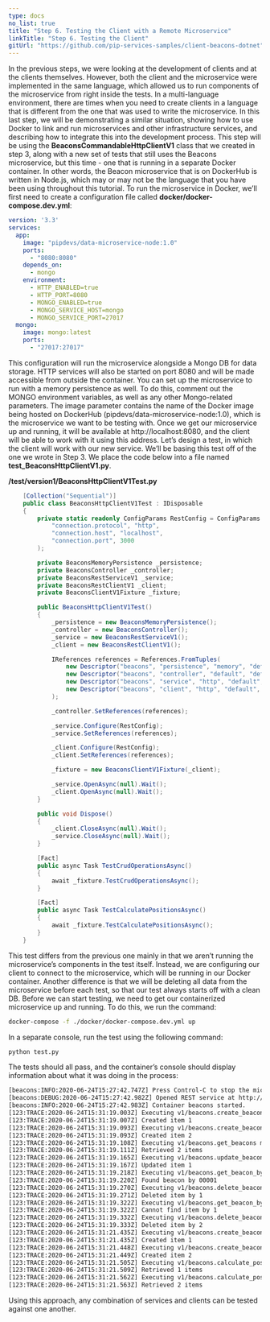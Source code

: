 ```yaml
---
type: docs
no_list: true
title: "Step 6. Testing the Client with a Remote Microservice"
linkTitle: "Step 6. Testing the Client" 
gitUrl: "https://github.com/pip-services-samples/client-beacons-dotnet"
---
```


In the previous steps, we were looking at the development of clients and at the clients themselves. However, both the client and the microservice were implemented in the same language, which allowed us to run components of the microservice from right inside the tests. In a multi-language environment, there are times when you need to create clients in a language that is different from the one that was used to write the microservice. In this last step, we will be demonstrating a similar situation, showing how to use Docker to link and run microservices and other infrastructure services, and describing how to integrate this into the development process.
This step will be using the **BeaconsCommandableHttpClientV1** class that we created in step 3, along with a new set of tests that still uses the Beacons microservice, but this time - one that is running in a separate Docker container. In other words, the Beacon microservice that is on DockerHub is written in Node.js, which may or may not be the language that you have been using throughout this tutorial. 
To run the microservice in Docker, we’ll first need to create a configuration file called  **docker/docker-compose.dev.yml**:

```yml
version: '3.3'
services:
  app:    
    image: "pipdevs/data-microservice-node:1.0"    
    ports:      
      - "8080:8080"  
    depends_on:      
      - mongo     
    environment:      
      - HTTP_ENABLED=true      
      - HTTP_PORT=8080      
      - MONGO_ENABLED=true      
      - MONGO_SERVICE_HOST=mongo      
      - MONGO_SERVICE_PORT=27017
  mongo:    
    image: mongo:latest      
    ports:        
      - "27017:27017"

```

This configuration will run the microservice alongside a Mongo DB for data storage. HTTP services will also be started on port 8080 and will be made accessible from outside the container. You can set up the microservice to run with a memory persistence as well. To do this, comment out the MONGO environment variables, as well as any other Mongo-related parameters.
The image parameter contains the name of the Docker image being hosted on DockerHub (pipdevs/data-microservice-node:1.0), which is the microservice we want to be testing with. Once we get our microservice up and running, it will be available at http://localhost:8080, and the client will be able to work with it using this address. Let’s design a test, in which the client will work with our new service. We’ll be basing this test off of the one we wrote in Step 3. We place the code below into a file named **test_BeaconsHttpClientV1.py**.

**/test/version1/BeaconsHttpClientV1Test.py**

```cs
    [Collection("Sequential")]
    public class BeaconsHttpClientV1Test : IDisposable
    {
        private static readonly ConfigParams RestConfig = ConfigParams.FromTuples(
            "connection.protocol", "http",
            "connection.host", "localhost",
            "connection.port", 3000
        );

        private BeaconsMemoryPersistence _persistence;
        private BeaconsController _controller;
        private BeaconsRestServiceV1 _service;
        private BeaconsRestClientV1 _client;
        private BeaconsClientV1Fixture _fixture;

        public BeaconsHttpClientV1Test()
        {
            _persistence = new BeaconsMemoryPersistence();
            _controller = new BeaconsController();
            _service = new BeaconsRestServiceV1();
            _client = new BeaconsRestClientV1();

            IReferences references = References.FromTuples(
                new Descriptor("beacons", "persistence", "memory", "default", "1.0"), _persistence,
                new Descriptor("beacons", "controller", "default", "default", "1.0"), _controller,
                new Descriptor("beacons", "service", "http", "default", "1.0"), _service,
                new Descriptor("beacons", "client", "http", "default", "1.0"), _client
            );

            _controller.SetReferences(references);

            _service.Configure(RestConfig);
            _service.SetReferences(references);

            _client.Configure(RestConfig);
            _client.SetReferences(references);

            _fixture = new BeaconsClientV1Fixture(_client);

            _service.OpenAsync(null).Wait();
            _client.OpenAsync(null).Wait();
        }

        public void Dispose()
        {
            _client.CloseAsync(null).Wait();
            _service.CloseAsync(null).Wait();
        }

        [Fact]
        public async Task TestCrudOperationsAsync()
        {
            await _fixture.TestCrudOperationsAsync();
        }

        [Fact]
        public async Task TestCalculatePositionsAsync()
        {
            await _fixture.TestCalculatePositionsAsync();
        }
    }

```

This test differs from the previous one mainly in that we aren’t running the microservice’s components in the test itself. Instead, we are configuring our client to connect to the microservice, which will be running in our Docker container. Another difference is that we will be deleting all data from the microservice before each test, so that our test always starts off with a clean DB.
Before we can start testing, we need to get our containerized microservice up and running. To do this, we run the command:

```bash
docker-compose -f ./docker/docker-compose.dev.yml up 

```

In a separate console, run the test using the following command:
```bash
python test.py

```

The tests should all pass, and the container’s console should display information about what it was doing in the process:

```bash
[beacons:INFO:2020-06-24T15:27:42.747Z] Press Control-C to stop the microservice...
[beacons:DEBUG:2020-06-24T15:27:42.982Z] Opened REST service at http://0.0.0.0:8080
[beacons:INFO:2020-06-24T15:27:42.983Z] Container beacons started.
[123:TRACE:2020-06-24T15:31:19.003Z] Executing v1/beacons.create_beacon method
[123:TRACE:2020-06-24T15:31:19.007Z] Created item 1
[123:TRACE:2020-06-24T15:31:19.093Z] Executing v1/beacons.create_beacon method
[123:TRACE:2020-06-24T15:31:19.093Z] Created item 2
[123:TRACE:2020-06-24T15:31:19.108Z] Executing v1/beacons.get_beacons method
[123:TRACE:2020-06-24T15:31:19.111Z] Retrieved 2 items
[123:TRACE:2020-06-24T15:31:19.165Z] Executing v1/beacons.update_beacon method
[123:TRACE:2020-06-24T15:31:19.167Z] Updated item 1
[123:TRACE:2020-06-24T15:31:19.218Z] Executing v1/beacons.get_beacon_by_udi method
[123:TRACE:2020-06-24T15:31:19.220Z] Found beacon by 00001
[123:TRACE:2020-06-24T15:31:19.270Z] Executing v1/beacons.delete_beacon_by_id method
[123:TRACE:2020-06-24T15:31:19.271Z] Deleted item by 1
[123:TRACE:2020-06-24T15:31:19.322Z] Executing v1/beacons.get_beacon_by_id method
[123:TRACE:2020-06-24T15:31:19.322Z] Cannot find item by 1
[123:TRACE:2020-06-24T15:31:19.332Z] Executing v1/beacons.delete_beacon_by_id method
[123:TRACE:2020-06-24T15:31:19.333Z] Deleted item by 2
[123:TRACE:2020-06-24T15:31:21.435Z] Executing v1/beacons.create_beacon method
[123:TRACE:2020-06-24T15:31:21.435Z] Created item 1
[123:TRACE:2020-06-24T15:31:21.448Z] Executing v1/beacons.create_beacon method
[123:TRACE:2020-06-24T15:31:21.449Z] Created item 2
[123:TRACE:2020-06-24T15:31:21.505Z] Executing v1/beacons.calculate_position method
[123:TRACE:2020-06-24T15:31:21.509Z] Retrieved 1 items
[123:TRACE:2020-06-24T15:31:21.562Z] Executing v1/beacons.calculate_position method
[123:TRACE:2020-06-24T15:31:21.563Z] Retrieved 2 items
```
Using this approach, any combination of services and clients can be tested against one another.
